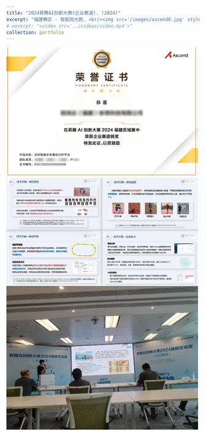 ```yaml
---
title: "2024昇腾AI创新大赛(企业赛道). (2024)"
excerpt: "福建赛区 - 智能阳光跑. <br/><img src='/images/ascend0.jpg' style='max-width: 500px;'>"
# excerpt: "<video src='../videos/video.mp4'>"
collection: portfolio
---
```


<img src='/images/ascend2.jpg' style='max-width: 500px;'>

<img src='/images/ascend0.jpg' style='max-width: 500px;'>

<img src='/images/ascend1.jpg' style='max-width: 500px;'>